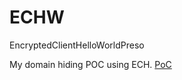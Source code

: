 # ECHW
EncryptedClientHelloWorldPreso

My domain hiding POC using ECH.
[PoC](https://youtu.be/U4TJa-E8nM4?si=Ior6IF-_ahZrCQ1K)